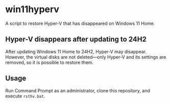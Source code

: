 # win11hyperv
A script to restore Hyper-V that has disappeared on Windows 11 Home.

## Hyper-V disappears after updating to 24H2

After updating Windows 11 Home to 24H2, Hyper-V may disappear.  
However, the virtual disks are not deleted—only Hyper-V and its settings are removed, so it is possible to restore them.

## Usage

Run Command Prompt as an administrator, clone this repository, and execute `rsthv.bat`.
